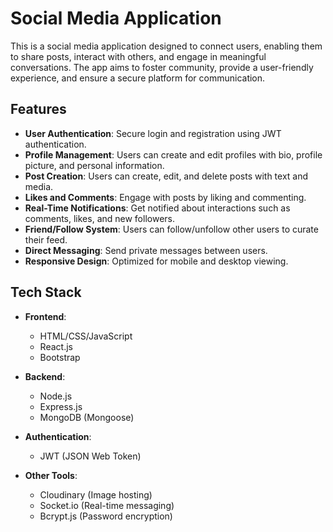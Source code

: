 # Social Media Application

This is a social media application designed to connect users, enabling them to share posts, interact with others, and engage in meaningful conversations. The app aims to foster community, provide a user-friendly experience, and ensure a secure platform for communication.

## Features

- **User Authentication**: Secure login and registration using JWT authentication.
- **Profile Management**: Users can create and edit profiles with bio, profile picture, and personal information.
- **Post Creation**: Users can create, edit, and delete posts with text and media.
- **Likes and Comments**: Engage with posts by liking and commenting.
- **Real-Time Notifications**: Get notified about interactions such as comments, likes, and new followers.
- **Friend/Follow System**: Users can follow/unfollow other users to curate their feed.
- **Direct Messaging**: Send private messages between users.
- **Responsive Design**: Optimized for mobile and desktop viewing.

## Tech Stack

- **Frontend**:
  - HTML/CSS/JavaScript
  - React.js
  - Bootstrap

- **Backend**:
  - Node.js
  - Express.js
  - MongoDB (Mongoose)

- **Authentication**:
  - JWT (JSON Web Token)

- **Other Tools**:
  - Cloudinary (Image hosting)
  - Socket.io (Real-time messaging)
  - Bcrypt.js (Password encryption)

